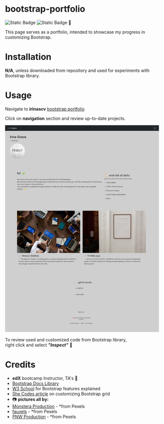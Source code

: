 # bootstrap-portfolio

![Static Badge](https://img.shields.io/badge/Bootstrap-portfolio?color=grey) ![Static Badge](https://img.shields.io/badge/portfolio-Bootstrap?color=green) :hatching_chick:

This page serves as a portfolio, intended to showcase my progress in customizing Bootstrap.


# Installation

**N/A**, unless downloaded from repository and used for experiments with Bootstrap library.

# Usage

Navigate to **irinascv** [bootstrap portfolio](https://irinascv.github.io/bootstrap-portfolio/) <br>

Click on **navigation** section and review up-to-date projects.


![Portfolio](assets/images/screencapture-127-0-0-1-5500-index-html-2023-11-06-20_59_14.png)

To review used and customized code from Bootstrap library, <br>
right click and select ***"Inspect"*** :ghost:


# Credits

- **edX** bootcamp Instructor, TA's :stars:
- [Bootstrap Docs Library](https://getbootstrap.com/docs/5.3/layout/grid/) 
- [W3 School](https://www.w3schools.com/bootstrap5/index.php) for Bootstrap features explained
- [She Codes article](https://www.shecodes.io/athena/10619-how-to-center-text-in-bootstrap-columns#:~:text=In%20this%20example%2C%20the%20col,on%20Bootstrap's%20grid%20system%20here.) on customizing Bootstrap grid
- :camera: **pictures all by:**
- [Monstera Production](https://www.pexels.com/photo/empty-white-frame-hanging-on-wall-with-patterns-6373517/) - *from Pexels
- [fauxels](https://www.pexels.com/photo/people-having-business-meeting-together-3183183/) - *from Pexels
- [PNW Production](https://www.pexels.com/photo/a-planner-over-a-white-table-8251148/) - *from Pexels